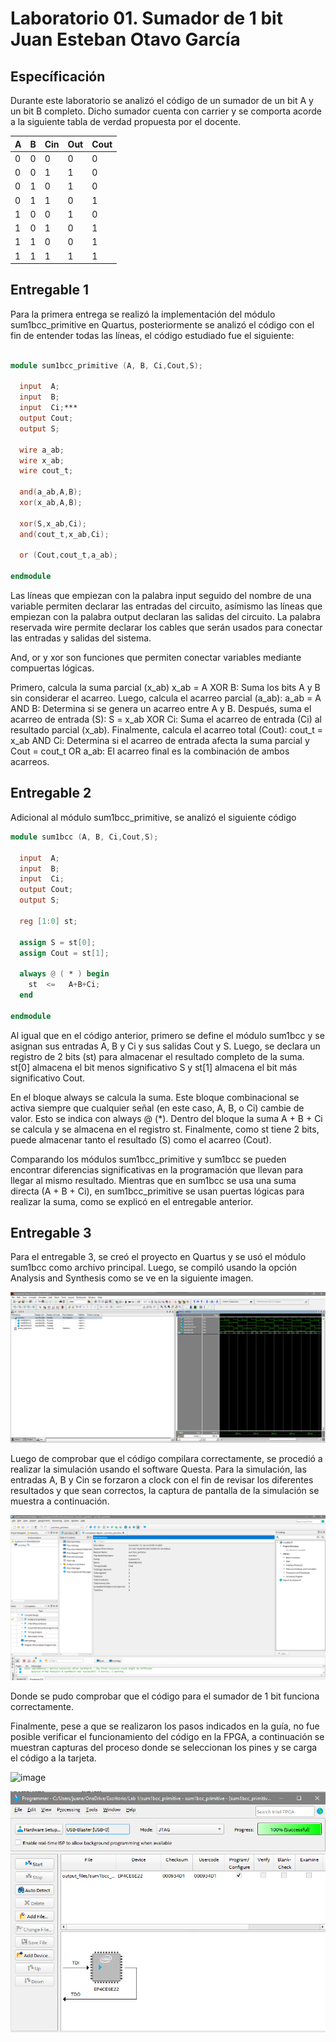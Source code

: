 # Laboratorio 01. Sumador de 1 bit Juan Esteban Otavo García

## Específicación

Durante este laboratorio se analizó el código de un sumador de un bit A y un bit B completo. Dicho sumador cuenta con carrier y se comporta acorde a la siguiente tabla de verdad propuesta por el docente.

A  | B  | Cin | Out | Cout 
-- | -- | --  | --  |  --
0| 0 | 0 |0 | 0
0| 0 | 1 | 1| 0
0| 1 | 0 | 1| 0
0| 1 | 1 | 0| 1
1| 0 | 0 | 1| 0
1| 0 | 1 | 0| 1
1| 1 | 0 | 0| 1
1| 1 | 1 | 1| 1


## Entregable 1

Para la primera entrega se realizó la implementación del módulo sum1bcc_primitive en Quartus, posteriormente se analizó el código con el fin de entender todas las líneas, el código estudiado fue el siguiente: 

```verilog

module sum1bcc_primitive (A, B, Ci,Cout,S);

  input  A;
  input  B;
  input  Ci;***
  output Cout;
  output S;

  wire a_ab;
  wire x_ab;
  wire cout_t;

  and(a_ab,A,B);
  xor(x_ab,A,B);

  xor(S,x_ab,Ci);
  and(cout_t,x_ab,Ci);

  or (Cout,cout_t,a_ab);

endmodule
```

Las líneas que empiezan con la palabra input seguido del nombre de una variable permiten declarar las entradas del circuito, asímismo las líneas que empiezan con la palabra output declaran las salidas del circuito. La palabra reservada wire permite declarar los cables que serán usados para conectar las entradas y salidas del sistema.

And, or y xor son funciones que permiten conectar variables mediante compuertas lógicas.

Primero, calcula la suma parcial (x_ab) x_ab = A XOR B: Suma los bits A y B sin considerar el acarreo. Luego, calcula el acarreo parcial (a_ab): a_ab = A AND B: Determina si se genera un acarreo entre A y B. Después, suma el acarreo de entrada (S): S = x_ab XOR Ci: Suma el acarreo de entrada (Ci) al resultado parcial (x_ab). Finalmente, calcula el acarreo total (Cout): cout_t = x_ab AND Ci: Determina si el acarreo de entrada afecta la suma parcial y Cout = cout_t OR a_ab: El acarreo final es la combinación de ambos acarreos.


## Entregable 2

Adicional al módulo sum1bcc_primitive, se analizó el siguiente código

```verilog
module sum1bcc (A, B, Ci,Cout,S);

  input  A;
  input  B;
  input  Ci;
  output Cout;
  output S;

  reg [1:0] st;

  assign S = st[0];
  assign Cout = st[1];

  always @ ( * ) begin
    st  <=   A+B+Ci;
  end
  
endmodule
```

Al igual que en el código anterior, primero se define el módulo sum1bcc y se asignan sus entradas A, B y Ci y sus salidas Cout y S. Luego, se declara un registro de 2 bits (st) para almacenar el resultado completo de la suma. st[0] almacena el bit menos significativo S y st[1] almacena el bit más significativo Cout.

En el bloque always se calcula la suma. Este bloque combinacional se activa siempre que cualquier señal (en este caso, A, B, o Ci) cambie de valor. Esto se indica con always @ (*). Dentro del bloque la suma A + B + Ci se calcula y se almacena en el registro st. Finalmente, como st tiene 2 bits, puede almacenar tanto el resultado (S) como el acarreo (Cout).

Comparando los módulos sum1bcc_primitive y sum1bcc se pueden encontrar diferencias significativas en la programación que llevan para llegar al mismo resultado. Mientras que en sum1bcc se usa una suma directa (A + B + Ci), en sum1bcc_primitive se usan puertas lógicas para realizar la suma, como se explicó en el entregable anterior.

## Entregable 3

Para el entregable 3, se creó el proyecto en Quartus y se usó el módulo sum1bcc como archivo principal. Luego, se compiló usando la opción Analysis and Synthesis como se ve en la siguiente imagen.

![image](https://github.com/unal-edigital1-lab/lab01-2024-2-znuff21/blob/master/src/docs/image.png)




Luego de comprobar que el código compilara correctamente, se procedió a realizar la simulación usando el software Questa. Para la simulación, las entradas A, B y Cin se forzaron a clock con el fin de revisar los diferentes resultados y que sean correctos, la captura de pantalla de la simulación se muestra a continuación.

![image](https://github.com/unal-edigital1-lab/lab01-2024-2-znuff21/blob/master/src/docs/image%202.png)

Donde se pudo comprobar que el código para el sumador de 1 bit funciona correctamente.

Finalmente, pese a que se realizaron los pasos indicados en la guía, no fue posible verificar el funcionamiento del código en la FPGA, a continuación se muestran capturas del proceso donde se seleccionan los pines y se carga el código a la tarjeta.

![image](https://github.com/unal-edigital1-lab/lab01-2024-2-znuff21/blob/master/src/docs/image%203.png)

![image](https://github.com/unal-edigital1-lab/lab01-2024-2-znuff21/blob/master/src/docs/image%204.png)







